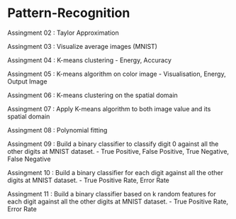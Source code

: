 # Pattern-Recognition

Assingment 02 : Taylor Approximation

Assingment 03 : Visualize average images (MNIST)

Assingment 04 : K-means clustering - Energy, Accuracy

Assingment 05 : K-means algorithm on color image - Visualisation, Energy, Output Image

Assingment 06 : K-means clustering on the spatial domain

Assingment 07 : Apply K-means algorithm to both image value and its spatial domain

Assingment 08 : Polynomial fitting

Assingment 09 : Build a binary classifier to classify digit 0 against all the other digits at MNIST dataset. - True Positive, False Positive, True Negative, False Negative

Assingment 10 : Build a binary classifier for each digit against all the other digits at MNIST dataset. - True Positive Rate, Error Rate

Assingment 11 : Build a binary classifier based on k random features for each digit against all the other digits at MNIST dataset. - True Positive Rate, Error Rate

